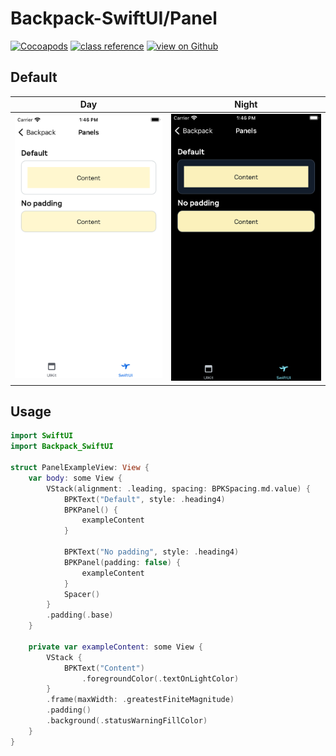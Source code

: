 #  Backpack-SwiftUI/Panel

[![Cocoapods](https://img.shields.io/cocoapods/v/Backpack-SwiftUI.svg?style=flat)](hhttps://cocoapods.org/pods/Backpack-SwiftUI)
[![class reference](https://img.shields.io/badge/Class%20reference-iOS-blue)](https://backpack.github.io/ios/versions/latest/swiftui/Structs/BPKPanel.html)
[![view on Github](https://img.shields.io/badge/Source%20code-GitHub-lightgrey)](https://github.com/Skyscanner/backpack-ios/tree/main/Backpack-SwiftUI/Panel)

## Default
| Day | Night |
| --- | --- |
| <img src="https://raw.githubusercontent.com/Skyscanner/backpack-ios/main/screenshots/iPhone-swiftui_panel___default_lm.png" alt="" width="375" /> |<img src="https://raw.githubusercontent.com/Skyscanner/backpack-ios/main/screenshots/iPhone-swiftui_panel___default_dm.png" alt="" width="375" /> |

## Usage

```swift
import SwiftUI
import Backpack_SwiftUI

struct PanelExampleView: View {
    var body: some View {
        VStack(alignment: .leading, spacing: BPKSpacing.md.value) {
            BPKText("Default", style: .heading4)
            BPKPanel() {
                exampleContent
            }
            
            BPKText("No padding", style: .heading4)
            BPKPanel(padding: false) {
                exampleContent
            }
            Spacer()
        }
        .padding(.base)
    }
    
    private var exampleContent: some View {
        VStack {
            BPKText("Content")
                .foregroundColor(.textOnLightColor)
        }
        .frame(maxWidth: .greatestFiniteMagnitude)
        .padding()
        .background(.statusWarningFillColor)
    }
}
```